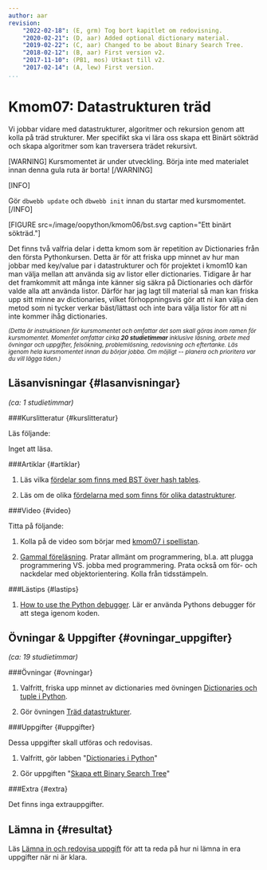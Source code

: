 ```yaml
---
author: aar
revision:
    "2022-02-18": (E, grm) Tog bort kapitlet om redovisning.
    "2020-02-21": (D, aar) Added optional dictionary material.
    "2019-02-22": (C, aar) Changed to be about Binary Search Tree.
    "2018-02-12": (B, aar) First version v2.
    "2017-11-10": (PB1, mos) Utkast till v2.
    "2017-02-14": (A, lew) First version.
...
```

Kmom07: Datastrukturen träd
====================================

Vi jobbar vidare med datastrukturer, algoritmer och rekursion genom att kolla på träd strukturer. Mer specifikt ska vi lära oss skapa ett Binärt sökträd och skapa algoritmer som kan traversera trädet rekursivt.

[WARNING]
Kursmomentet är under utveckling. Börja inte med materialet innan denna gula ruta är borta!
[/WARNING]

<!--more-->

[INFO]

Gör `dbwebb update` och `dbwebb init` innan du startar med kursmomentet.
[/INFO]

[FIGURE src=/image/oopython/kmom06/bst.svg caption="Ett binärt sökträd."]

Det finns två valfria delar i detta kmom som är repetition av Dictionaries från den första Pythonkursen. Detta är för att friska upp minnet av hur man jobbar med key/value par i datastrukturer och för projektet i kmom10 kan man välja mellan att använda sig av listor eller dictionaries. Tidigare år har det framkommit att många inte känner sig säkra på Dictionaries och därför valde alla att använda listor. Därför har jag lagt till material så man kan friska upp sitt minne av dictionaries, vilket förhoppningsvis gör att ni kan välja den metod som ni tycker verkar bäst/lättast och inte bara välja listor för att ni inte kommer ihåg dictionaries.


<small><i>(Detta är instruktionen för kursmomentet och omfattar det som skall göras inom ramen för kursmomentet. Momentet omfattar cirka **20 studietimmar** inklusive läsning, arbete med övningar och uppgifter, felsökning, problemlösning, redovisning och eftertanke. Läs igenom hela kursmomentet innan du börjar jobba. Om möjligt -- planera och prioritera var du vill lägga tiden.)</i></small>



Läsanvisningar  {#lasanvisningar}
---------------------------------

*(ca: 1 studietimmar)*

###Kurslitteratur  {#kurslitteratur}

Läs följande:

Inget att läsa.



###Artiklar {#artiklar}

1. Läs vilka [fördelar som finns med BST över hash tables](https://www.geeksforgeeks.org/advantages-of-bst-over-hash-table/).

1. Läs om de olika [fördelarna med som finns för olika datastrukturer](http://careerdrill.com/blog/coding-interview/choosing-the-right-data-structure-to-solve-problems/).



###Video  {#video}

Titta på följande:

1. Kolla på de video som börjar med [kmom07 i spellistan](https://www.youtube.com/playlist?list=PLKtP9l5q3ce_PJCiQrnRxGtrfSFRBLvap).

1. [Gammal föreläsning](https://youtu.be/9NMhvR3jY6w?t=1951). Pratar allmänt om programmering, bl.a. att plugga programmering VS. jobba med programmering. Prata också om för- och nackdelar med objektorientering. Kolla från tidsstämpeln.



###Lästips {#lastips}

1. [How to use the Python debugger](https://www.digitalocean.com/community/tutorials/how-to-use-the-python-debugger). Lär er använda Pythons debugger för att stega igenom koden.



Övningar & Uppgifter  {#ovningar_uppgifter}
-------------------------------------------

*(ca: 19 studietimmar)*



###Övningar {#ovningar}

1. Valfritt, friska upp minnet av dictionaries med övningen [Dictionaries och tuple i Python](kunskap/dictionaries-och-tupler-i-python).

1. Gör övningen [Träd datastrukturer](kunskap/trad-datastruktur).



###Uppgifter {#uppgifter}

Dessa uppgifter skall utföras och redovisas.

1. Valfritt, gör labben "[Dictionaries i Python](uppgift/python-med-dictionaries-i-oopython)"

1. Gör uppgiften "[Skapa ett Binary Search Tree](uppgift/binary-search-tree)"



###Extra {#extra}

Det finns inga extrauppgifter.

<!--Big O analys av deras kod!!!! kanske som vanlig uppgift om det går snabbt för dem med den smo finns -->


Lämna in  {#resultat}
-----------------------------------------------

Läs [Lämna in och redovisa uppgift](./../redovisa) för att ta reda på hur ni lämna in era uppgifter när ni är klara.
